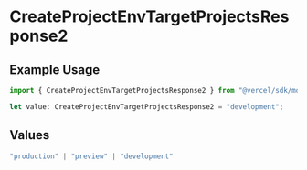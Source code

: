 # CreateProjectEnvTargetProjectsResponse2

## Example Usage

```typescript
import { CreateProjectEnvTargetProjectsResponse2 } from "@vercel/sdk/models/operations/createprojectenv.js";

let value: CreateProjectEnvTargetProjectsResponse2 = "development";
```

## Values

```typescript
"production" | "preview" | "development"
```